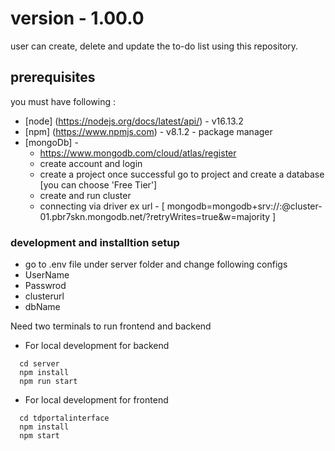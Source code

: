 # version - 1.00<clusterurl>.0

user can create, delete and update the to-do list using this repository.

## prerequisites
you must have following : 

* [node] (https://nodejs.org/docs/latest/api/) - v16.13.2
* [npm] (https://www.npmjs.com) - v8.1.2 - package manager
* [mongoDb] - 
  - https://www.mongodb.com/cloud/atlas/register
  - create account and login
  - create a project once successful go to project and create a database [you can choose 'Free Tier']
  - create and run cluster
  - connecting via driver ex url - [ mongodb=mongodb+srv://<username>:<pssword>@cluster-01.pbr7skn.mongodb.net/<dbname>?retryWrites=true&w=majority ]



### development and installtion setup

* go to .env file under server folder and change following configs
  <li>UserName</li>
  <li>Passwrod</li>
  <li>clusterurl</li>
  <li>dbName</li>

Need two terminals to run frontend and backend

- For local development for backend
```
  cd server
  npm install
  npm run start

```

- For local development for frontend
```
  cd tdportalinterface
  npm install
  npm start

```